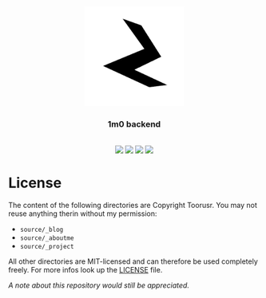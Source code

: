 <div align="center">
    <a href="https://www.1m0-dev.ml"><img src="https://raw.githubusercontent.com/toorusr/1m0.de/master/source/img/icon/logo.png" width="200px" /></a>
    <h3><b>1m0 backend</b></h3>
    <br>
    <a href="https://github.com/toorusr/1m0.de/tree/master/README.md"><img src="https://img.shields.io/badge/docs-incomplete-orange.svg" /></a>
    <a href="https://github.com/toorusr/1m0.de"><img src="https://img.shields.io/badge/version-0.0.28-blue.svg" /></a>
    <a href="https://travis-ci.org/toorusr/1m0.de"><img src="https://api.travis-ci.org/toorusr/1m0.de.svg?branch=master" /></a>
    <a href="https://www.1m0-dev.ml"><img src="https://img.shields.io/badge/site-online-green.svg" /></a>
</div>

# License
The content of the following directories are Copyright Toorusr. You may not reuse anything therin without my permission:
* `source/_blog`
* `source/_aboutme`
* `source/_project`

All other directories are MIT-licensed and can therefore be used completely freely.
For more infos look up the [LICENSE](https://github.com/toorusr/1m0.de/tree/master/LICENSE) file.

*A note about this repository would still be appreciated.*
